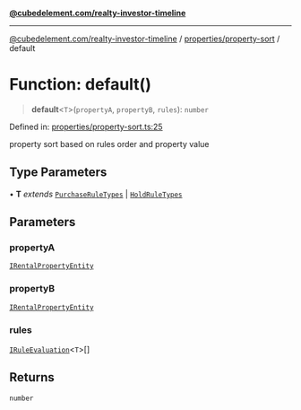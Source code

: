 [**@cubedelement.com/realty-investor-timeline**](../../../index.md)

---

[@cubedelement.com/realty-investor-timeline](../../../modules.md) / [properties/property-sort](../index.md) / default

# Function: default()

> **default**\<`T`\>(`propertyA`, `propertyB`, `rules`): `number`

Defined in: [properties/property-sort.ts:25](https://github.com/kvernon/realty-investor-timeline/blob/806c805529d356deb12c125749ddea89a26850dd/src/properties/property-sort.ts#L25)

property sort based on rules order and property value

## Type Parameters

• **T** _extends_ [`PurchaseRuleTypes`](../../../rules/purchase-rule-types/enumerations/PurchaseRuleTypes.md) \| [`HoldRuleTypes`](../../../rules/hold-rule-types/enumerations/HoldRuleTypes.md)

## Parameters

### propertyA

[`IRentalPropertyEntity`](../../i-rental-property-entity/interfaces/IRentalPropertyEntity.md)

### propertyB

[`IRentalPropertyEntity`](../../i-rental-property-entity/interfaces/IRentalPropertyEntity.md)

### rules

[`IRuleEvaluation`](../../../rules/rule-evaluation/interfaces/IRuleEvaluation.md)\<`T`\>[]

## Returns

`number`
